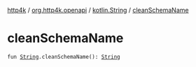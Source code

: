 [http4k](../../index.md) / [org.http4k.openapi](../index.md) / [kotlin.String](index.md) / [cleanSchemaName](./clean-schema-name.md)

# cleanSchemaName

`fun `[`String`](https://kotlinlang.org/api/latest/jvm/stdlib/kotlin/-string/index.html)`.cleanSchemaName(): `[`String`](https://kotlinlang.org/api/latest/jvm/stdlib/kotlin/-string/index.html)